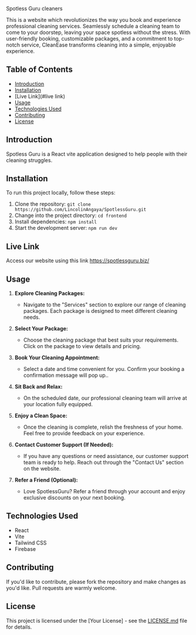 Spotless Guru cleaners

This is a website which revolutionizes the way you book and experience professional cleaning services. Seamlessly schedule a cleaning team to come to your doorstep,
leaving your space spotless without the stress.
With user-friendly booking, customizable packages, and a commitment to top-notch service, CleanEase transforms cleaning into a simple, enjoyable experience.

## Table of Contents

- [Introduction](#introduction)
- [Installation](#installation)
-  [Live Link](#live link)
- [Usage](#usage)
- [Technologies Used](#technologies-used)
- [Contributing](#contributing)
- [License](#license)

## Introduction

Spotless Guru  is a React vite application designed to help people with their cleaning struggles.



## Installation

To run this project locally, follow these steps:

1. Clone the repository: `git clone https://github.com/LincolinAngaya/SpotlessGuru.git`
2. Change into the project directory: `cd frontend`
3. Install dependencies: `npm install`
4. Start the development server: `npm run dev`
## Live Link
Access our website using this link https://spotlessguru.biz/
## Usage
1. **Explore Cleaning Packages:**
   - Navigate to the "Services" section to explore our range of cleaning packages. Each package is designed to meet different cleaning needs.

2. **Select Your Package:**
   - Choose the cleaning package that best suits your requirements. Click on the package to view details and pricing.

3. **Book Your Cleaning Appointment:**
   - Select a date and time convenient for you. Confirm your booking a confirmation message will pop up..


4. **Sit Back and Relax:**
   - On the scheduled date, our professional cleaning team will arrive at your location fully equipped. 

5. **Enjoy a Clean Space:**
   - Once the cleaning is complete, relish the freshness of your home. Feel free to provide feedback on your experience.


6. **Contact Customer Support (If Needed):**
   - If you have any questions or need assistance, our customer support team is ready to help. Reach out through the "Contact Us" section on the website.

7. **Refer a Friend (Optional):**
    - Love SpotlessGuru? Refer a friend through your account and enjoy exclusive discounts on your next booking.




## Technologies Used

- React
- Vite
- Tailwind CSS
- Firebase

## Contributing

If you'd like to contribute, please fork the repository and make changes as you'd like. Pull requests are warmly welcome.

## License

This project is licensed under the [Your License] - see the [LICENSE.md](LICENSE.md) file for details.


